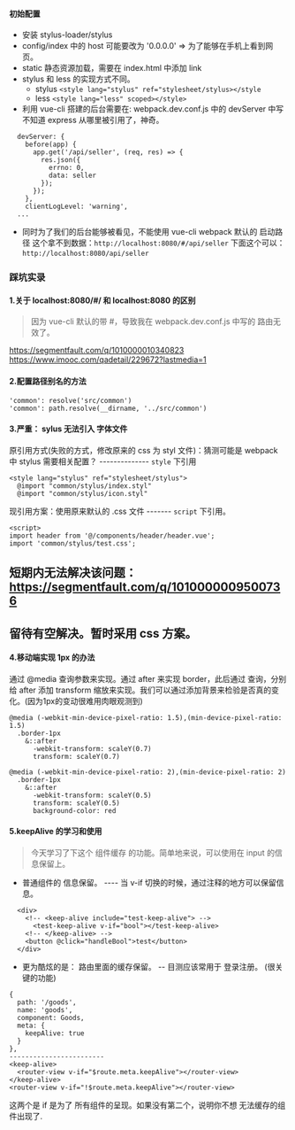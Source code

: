#### 初始配置

* 安装 stylus-loader/stylus
* config/index 中的 host 可能要改为 '0.0.0.0'  => 为了能够在手机上看到网页。
* static 静态资源加载，需要在 index.html 中添加 link
* stylus 和 less 的实现方式不同。
    * stylus `<style lang="stylus" ref="stylesheet/stylus></style`
    * less `<style lang="less" scoped></style>`
* 利用 vue-cli 搭建的后台需要在:  webpack.dev.conf.js 中的 devServer 中写
不知道 express 从哪里被引用了，神奇。
```
  devServer: {
    before(app) {
      app.get('/api/seller', (req, res) => {
        res.json({
          errno: 0,
          data: seller
        });
      });
    },
    clientLogLevel: 'warning',
  ...
```
* 同时为了我们的后台能够被看见，不能使用 vue-cli webpack 默认的 启动路径
这个拿不到数据：`http://localhost:8080/#/api/seller`
下面这个可以： `http://localhost:8080/api/seller`

### 踩坑实录

#### 1.关于 localhost:8080/#/ 和 localhost:8080 的区别
> 因为 vue-cli 默认的带 #，导致我在 webpack.dev.conf.js 中写的 路由无效了。 

https://segmentfault.com/q/1010000010340823
https://www.imooc.com/qadetail/229672?lastmedia=1

#### 2.配置路径别名的方法
```      
'common': resolve('src/common')
'common': path.resolve(__dirname, '../src/common')
```

#### 3.严重： sylus 无法引入 字体文件
原引用方式(失败的方式，修改原来的 css 为 styl 文件)：猜测可能是 webpack 中 stylus 需要相关配置？  --------------  `style` 下引用
```
<style lang="stylus" ref="stylesheet/stylus">
  @import "common/stylus/index.styl"
  @import "common/stylus/icon.styl"
```
现引用方案：使用原来默认的 .css 文件  ------- `script` 下引用。
```
<script>
import header from '@/components/header/header.vue';
import 'common/stylus/test.css';
```
## 短期内无法解决该问题：https://segmentfault.com/q/1010000009500736
## 留待有空解决。暂时采用 css 方案。

#### 4.移动端实现 1px 的办法
通过 @media 查询参数来实现。通过 after 来实现 border，此后通过 查询，分别给 after 添加 transform 缩放来实现。我们可以通过添加背景来检验是否真的变化。(因为1px的变动很难用肉眼观测到)
```
@media (-webkit-min-device-pixel-ratio: 1.5),(min-device-pixel-ratio: 1.5)
  .border-1px
    &::after
      -webkit-transform: scaleY(0.7)
      transform: scaleY(0.7)

@media (-webkit-min-device-pixel-ratio: 2),(min-device-pixel-ratio: 2)
  .border-1px
    &::after
      -webkit-transform: scaleY(0.5)
      transform: scaleY(0.5)
      background-color: red
```

#### 5.keepAlive 的学习和使用
> 今天学习了下这个 组件缓存 的功能。简单地来说，可以使用在 input 的信息保留上。

* 普通组件的 信息保留。 ----   当 v-if 切换的时候，通过注释的地方可以保留信息。
```
  <div>
    <!-- <keep-alive include="test-keep-alive"> -->
      <test-keep-alive v-if="bool"></test-keep-alive>
    <!-- </keep-alive> -->
    <button @click="handleBool">test</button>
  </div>
```
* 更为酷炫的是： 路由里面的缓存保留。 -- 目测应该常用于 登录注册。 (很关键的功能)
```
{
  path: '/goods',
  name: 'goods',
  component: Goods,
  meta: {
    keepAlive: true
  }
},
------------------------
<keep-alive>
  <router-view v-if="$route.meta.keepAlive"></router-view>
</keep-alive>
<router-view v-if="!$route.meta.keepAlive"></router-view>
```
这两个是 if 是为了 所有组件的呈现。如果没有第二个，说明你不想 无法缓存的组件出现了.

